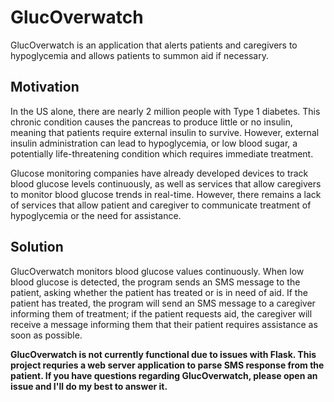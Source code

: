 

# GlucOverwatch

GlucOverwatch is an application that alerts patients and caregivers to hypoglycemia and allows patients to summon aid if necessary.

## Motivation

In the US alone, there are nearly 2 million people with Type 1 diabetes. This chronic condition causes the pancreas to produce little or no insulin, meaning that patients require external insulin to survive. However, external insulin administration can lead to hypoglycemia, or low blood sugar, a potentially life-threatening condition which requires immediate treatment.

Glucose monitoring companies have already developed devices to track blood glucose levels continuously, as well as services that allow caregivers to monitor blood glucose trends in real-time. However, there remains a lack of services that allow patient and caregiver to communicate treatment of hypoglycemia or the need for assistance. 


## Solution

GlucOverwatch monitors blood glucose values continuously. When low blood glucose is detected, the program sends an SMS message to the patient, asking whether the patient has treated or is in need of aid. If the patient has treated, the program will send an SMS message to a caregiver informing them of treatment; if the patient requests aid, the caregiver will receive a message informing them that their patient requires assistance as soon as possible.

**GlucOverwatch is not currently functional due to issues with Flask. This project requries a web server application to parse SMS response from the patient. If you have questions regarding GlucOverwatch, please open an issue and I'll do my best to answer it.** 
